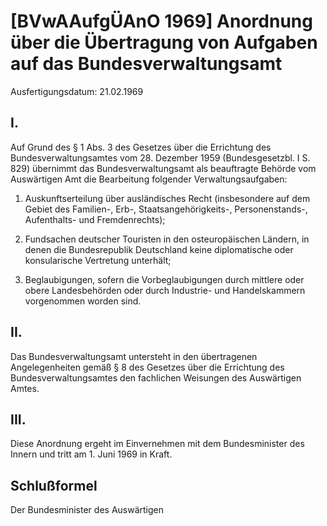 # [BVwAAufgÜAnO 1969] Anordnung über die Übertragung von Aufgaben auf das Bundesverwaltungsamt

Ausfertigungsdatum: 21.02.1969

 

## I.

Auf Grund des § 1 Abs. 3 des Gesetzes über die Errichtung des Bundesverwaltungsamtes vom 28. Dezember 1959 (Bundesgesetzbl. I S. 829) übernimmt das Bundesverwaltungsamt als beauftragte Behörde vom Auswärtigen Amt die Bearbeitung folgender Verwaltungsaufgaben:

1. Auskunftserteilung über ausländisches Recht (insbesondere auf dem Gebiet des Familien-, Erb-, Staatsangehörigkeits-, Personenstands-, Aufenthalts- und Fremdenrechts);

2. Fundsachen deutscher Touristen in den osteuropäischen Ländern, in denen die Bundesrepublik Deutschland keine diplomatische oder konsularische Vertretung unterhält;

3. Beglaubigungen, sofern die Vorbeglaubigungen durch mittlere oder obere Landesbehörden oder durch Industrie- und Handelskammern vorgenommen worden sind.


## II.

Das Bundesverwaltungsamt untersteht in den übertragenen Angelegenheiten gemäß § 8 des Gesetzes über die Errichtung des Bundesverwaltungsamtes den fachlichen Weisungen des Auswärtigen Amtes.


## III.

Diese Anordnung ergeht im Einvernehmen mit dem Bundesminister des Innern und tritt am 1. Juni 1969 in Kraft.


## Schlußformel

Der Bundesminister des Auswärtigen
